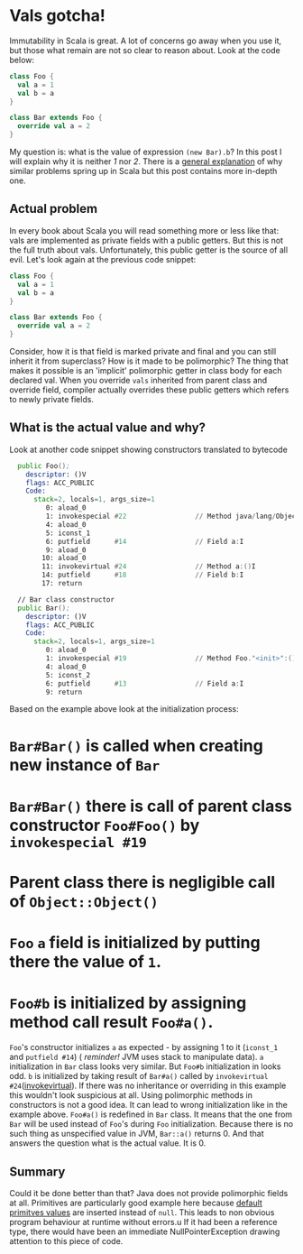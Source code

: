 # Vals gotcha!
Immutability in Scala is great. A lot of concerns go away when you use it, but those what remain are not so clear to reason about. Look at the code below:
```scala
class Foo {
  val a = 1
  val b = a
}

class Bar extends Foo {
  override val a = 2
}
```
My question is: what is the value of expression ```(new Bar).b```? In this post I will explain why it is neither *1* nor *2*.
There is a [general explanation](http://docs.scala-lang.org/tutorials/FAQ/initialization-order.html) of why similar problems spring up in Scala but this post contains more in-depth one.

## Actual problem
In every book about Scala you will read something more or less like that: vals are implemented as private fields with a public getters. But this is not the full truth about vals. Unfortunately, this public getter is the source of all evil. Let's look again at the previous code snippet:
```scala
class Foo {
  val a = 1
  val b = a
}

class Bar extends Foo {
  override val a = 2
}
```

Consider, how it is that field is marked private and final and you can still inherit it from superclass? How is it made to be polimorphic? The thing that makes it possible is an 'implicit' polimorphic getter in class body for each declared val. When you override ```vals``` inherited from parent class and override field, compiler actually overrides these public getters which refers to newly private fields.

## What is the actual value and why?
Look at another code snippet showing constructors translated to bytecode
```asm
  public Foo();
    descriptor: ()V
    flags: ACC_PUBLIC
    Code:
      stack=2, locals=1, args_size=1
         0: aload_0
         1: invokespecial #22                 // Method java/lang/Object."<init>":()V
         4: aload_0
         5: iconst_1
         6: putfield      #14                 // Field a:I
         9: aload_0
        10: aload_0
        11: invokevirtual #24                 // Method a:()I
        14: putfield      #18                 // Field b:I
        17: return

  // Bar class constructor
  public Bar();
    descriptor: ()V
    flags: ACC_PUBLIC
    Code:
      stack=2, locals=1, args_size=1
         0: aload_0
         1: invokespecial #19                 // Method Foo."<init>":()V
         4: aload_0
         5: iconst_2
         6: putfield      #13                 // Field a:I
         9: return
```
Based on the example above look at the initialization process:
# ```Bar#Bar()``` is called when creating new instance of ```Bar```
# ```Bar#Bar()``` there is call of parent class constructor ```Foo#Foo()``` by ```invokespecial #19```
# Parent class there is negligible call of ```Object::Object()```
# ```Foo``` ```a``` field is initialized by putting there the value of ```1```.
# ```Foo#b``` is initialized by assigning method call result ```Foo#a()```.

```Foo```'s constructor initializes ```a``` as expected - by assigning 1 to it (```iconst_1``` and ```putfield #14```) ( *reminder!* JVM uses stack to manipulate data). ```a``` initialization in ```Bar``` class looks very similar. But ```Foo#b``` initialization in looks odd. ```b``` is initialized by taking result of ```Bar#a()``` called by ```invokevirtual #24```([invokevirtual](http://docs.oracle.com/javase/specs/jvms/se8/html/jvms-6.html#jvms-6.5.invokevirtual)). If there was no inheritance or overriding in this example this wouldn't look suspicious at all. Using polimorphic methods in constructors is not a good idea. It can lead to wrong initialization like in the example above. ```Foo#a()``` is redefined in ```Bar``` class. It means that the one from ```Bar``` will be used instead of ```Foo```'s during ```Foo``` initialization. Because there is no such thing as unspecified value in JVM, ```Bar::a()``` returns 0. And that answers the question what is the actual value. It is 0.

## Summary
Could it be done better than that? Java does not provide polimorphic fields at all. Primitives are particularly good example here because [default primitves values](https://docs.oracle.com/javase/specs/jvms/se8/html/jvms-2.html#jvms-2.3) are inserted instead of ```null```.  This leads to non obvious program behaviour at runtime without errors.u  If it had been a reference type, there would have been an immediate NullPointerException drawing attention to this piece of code.